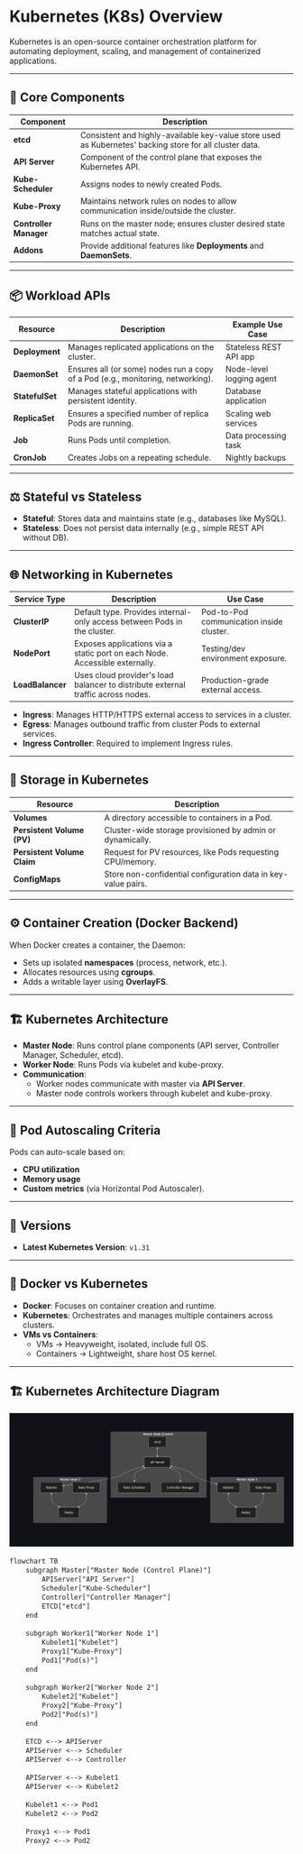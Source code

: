 # Kubernetes (K8s) Overview

Kubernetes is an open-source container orchestration platform for automating deployment, scaling, and management of containerized applications.

---

## 📌 Core Components

| **Component**          | **Description**                                                                 |
|-------------------------|---------------------------------------------------------------------------------|
| **etcd**               | Consistent and highly-available key-value store used as Kubernetes' backing store for all cluster data. |
| **API Server**          | Component of the control plane that exposes the Kubernetes API.                 |
| **Kube-Scheduler**      | Assigns nodes to newly created Pods.                                            |
| **Kube-Proxy**          | Maintains network rules on nodes to allow communication inside/outside the cluster. |
| **Controller Manager**  | Runs on the master node; ensures cluster desired state matches actual state.    |
| **Addons**              | Provide additional features like **Deployments** and **DaemonSets**.            |

---

## 📦 Workload APIs

| **Resource**     | **Description**                                                                 | **Example Use Case**   |
|------------------|---------------------------------------------------------------------------------|-------------------------|
| **Deployment**   | Manages replicated applications on the cluster.                                 | Stateless REST API app  |
| **DaemonSet**    | Ensures all (or some) nodes run a copy of a Pod (e.g., monitoring, networking). | Node-level logging agent|
| **StatefulSet**  | Manages stateful applications with persistent identity.                         | Database application    |
| **ReplicaSet**   | Ensures a specified number of replica Pods are running.                         | Scaling web services    |
| **Job**          | Runs Pods until completion.                                                     | Data processing task    |
| **CronJob**      | Creates Jobs on a repeating schedule.                                           | Nightly backups         |

---

## ⚖️ Stateful vs Stateless

- **Stateful**: Stores data and maintains state (e.g., databases like MySQL).  
- **Stateless**: Does not persist data internally (e.g., simple REST API without DB).  

---

## 🌐 Networking in Kubernetes

| **Service Type**     | **Description**                                                                 | **Use Case**                              |
|-----------------------|---------------------------------------------------------------------------------|--------------------------------------------|
| **ClusterIP**        | Default type. Provides internal-only access between Pods in the cluster.        | Pod-to-Pod communication inside cluster.   |
| **NodePort**         | Exposes applications via a static port on each Node. Accessible externally.     | Testing/dev environment exposure.          |
| **LoadBalancer**     | Uses cloud provider's load balancer to distribute external traffic across nodes.| Production-grade external access.          |

- **Ingress**: Manages HTTP/HTTPS external access to services in a cluster.  
- **Egress**: Manages outbound traffic from cluster Pods to external services.  
- **Ingress Controller**: Required to implement Ingress rules.  

---

## 💾 Storage in Kubernetes

| **Resource**               | **Description**                                                                 |
|-----------------------------|---------------------------------------------------------------------------------|
| **Volumes**                 | A directory accessible to containers in a Pod.                                 |
| **Persistent Volume (PV)**  | Cluster-wide storage provisioned by admin or dynamically.                       |
| **Persistent Volume Claim** | Request for PV resources, like Pods requesting CPU/memory.                      |
| **ConfigMaps**              | Store non-confidential configuration data in key-value pairs.                   |

---

## ⚙️ Container Creation (Docker Backend)

When Docker creates a container, the Daemon:  
- Sets up isolated **namespaces** (process, network, etc.).  
- Allocates resources using **cgroups**.  
- Adds a writable layer using **OverlayFS**.  

---

## 🏗️ Kubernetes Architecture

- **Master Node**: Runs control plane components (API server, Controller Manager, Scheduler, etcd).  
- **Worker Node**: Runs Pods via kubelet and kube-proxy.  
- **Communication**:  
  - Worker nodes communicate with master via **API Server**.  
  - Master node controls workers through kubelet and kube-proxy.  

---

## 🚀 Pod Autoscaling Criteria

Pods can auto-scale based on:  
- **CPU utilization**  
- **Memory usage**  
- **Custom metrics** (via Horizontal Pod Autoscaler).  

---

## 📌 Versions

- **Latest Kubernetes Version**: `v1.31`  

---

## 🐳 Docker vs Kubernetes

- **Docker**: Focuses on container creation and runtime.  
- **Kubernetes**: Orchestrates and manages multiple containers across clusters.  
- **VMs vs Containers**:  
  - VMs → Heavyweight, isolated, include full OS.  
  - Containers → Lightweight, share host OS kernel.  

---


## 🏗️ Kubernetes Architecture Diagram

![alt text](k8sarch.png)


```mermaid
flowchart TB
    subgraph Master["Master Node (Control Plane)"]
        APIServer["API Server"]
        Scheduler["Kube-Scheduler"]
        Controller["Controller Manager"]
        ETCD["etcd"]
    end

    subgraph Worker1["Worker Node 1"]
        Kubelet1["Kubelet"]
        Proxy1["Kube-Proxy"]
        Pod1["Pod(s)"]
    end

    subgraph Worker2["Worker Node 2"]
        Kubelet2["Kubelet"]
        Proxy2["Kube-Proxy"]
        Pod2["Pod(s)"]
    end

    ETCD <--> APIServer
    APIServer <--> Scheduler
    APIServer <--> Controller

    APIServer <--> Kubelet1
    APIServer <--> Kubelet2

    Kubelet1 <--> Pod1
    Kubelet2 <--> Pod2

    Proxy1 <--> Pod1
    Proxy2 <--> Pod2
  ```